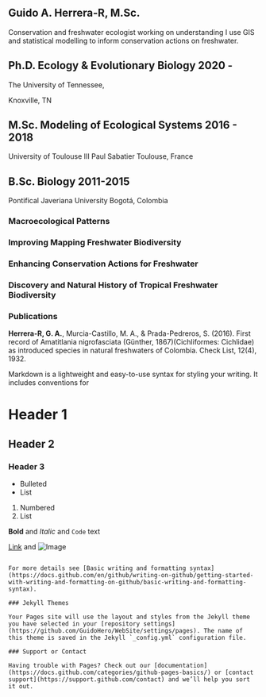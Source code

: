 ## Guido A. Herrera-R, M.Sc.

Conservation and freshwater ecologist working on understanding I use GIS and statistical modelling to inform conservation actions on freshwater.


## Ph.D. Ecology & Evolutionary Biology 2020 -
The University of Tennessee,


Knoxville, TN
## M.Sc. Modeling of Ecological Systems 2016 - 2018
University of Toulouse III Paul Sabatier 
Toulouse, France
## B.Sc. Biology 2011-2015 
Pontifical Javeriana University
Bogotá, Colombia


### Macroecological Patterns

### Improving Mapping Freshwater Biodiversity

### Enhancing Conservation Actions for Freshwater 

### Discovery and Natural History of Tropical Freshwater Biodiversity

### Publications 

**Herrera-R, G. A.**, Murcia-Castillo, M. A., & Prada-Pedreros, S. (2016). First record of Amatitlania nigrofasciata (Günther, 1867)(Cichliformes: Cichlidae) as introduced species in natural freshwaters of Colombia. Check List, 12(4), 1932.


Markdown is a lightweight and easy-to-use syntax for styling your writing. It includes conventions for

# Header 1
## Header 2
### Header 3

- Bulleted
- List

1. Numbered
2. List

**Bold** and _Italic_ and `Code` text

[Link](url) and ![Image](src)
```

For more details see [Basic writing and formatting syntax](https://docs.github.com/en/github/writing-on-github/getting-started-with-writing-and-formatting-on-github/basic-writing-and-formatting-syntax).

### Jekyll Themes

Your Pages site will use the layout and styles from the Jekyll theme you have selected in your [repository settings](https://github.com/GuidoHero/WebSite/settings/pages). The name of this theme is saved in the Jekyll `_config.yml` configuration file.

### Support or Contact

Having trouble with Pages? Check out our [documentation](https://docs.github.com/categories/github-pages-basics/) or [contact support](https://support.github.com/contact) and we’ll help you sort it out.
